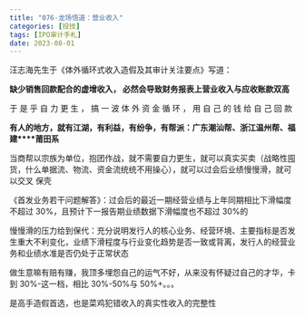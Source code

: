 ```yaml
---
title: "076-龙场悟道：营业收入"
categories: [投技]
tags: [IPO审计手札]
date: 2023-08-01
---
```

汪志海先生于《体外循环式收入造假及其审计关注要点》写道：

**缺少销售回款配合的虚增收入， 必然会导致财务报表上营业收入与应收账款双高**

于 是 乎 自 力 更 生 ， 搞 一 波 体 外 资 金 循 环 ， 用 自 己 的 钱 给 自 己 回 款

**有人的地方，就有江湖，有利益，有纷争，有帮派：广东潮汕帮、浙江温州帮、福建****莆田系**

当商帮以宗族为单位，抱团作战，就不需要自力更生，就可以真实买卖（战略性囤货，什么单据流、物流、资金流统统不用操心），就可以过会后业绩慢慢滑，就可以交叉 保壳

《首发业务若干问题解答》：过会后的最近一期经营业绩与上年同期相比下滑幅度不超过 30%，且预计下一报告期业绩数据下滑幅度也不超过 30%的

慢慢滑的压力给到保代：充分说明发行人的核心业务、经营环境、主要指标是否发生重大不利变化，业绩下滑程度与行业变化趋势是否一致或背离，发行人的经营业务和业绩水准是否仍处于正常状态

做生意嘛有赔有赚，我顶多埋怨自己的运气不好，从来没有怀疑过自己的才华，卡到 30%-这一档，相比 30%-50%与 50%+。。。

  

是高手造假首选，也是菜鸡犯错收入的真实性收入的完整性